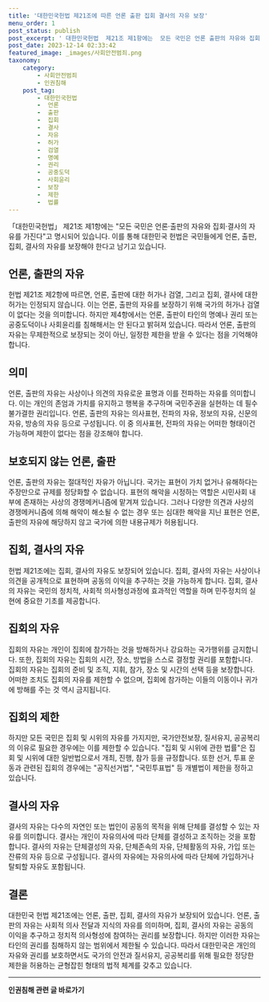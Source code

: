 ```yaml
---
title: '대한민국헌법 제21조에 따른 언론 출판 집회 결사의 자유 보장'
menu_order: 1
post_status: publish
post_excerpt: ' 대한민국헌법  제21조 제1항에는  모든 국민은 언론 출판의 자유와 집회 결사의 자유를 가진다 고 명시되어 있습니다. 이를 통해 대한민국 헌법은 국민들에게 언론, 출판, 집회, 결사의 자유를 보장해야 한다고 남기고 있습니다.'
post_date: 2023-12-14 02:33:42
featured_image: _images/사회안전범죄.png
taxonomy:
    category:
        - 사회안전범죄
        - 인권침해
    post_tag:
        - 대한민국헌법
        -  언론
        -  출판
        -  집회
        -  결사
        -  자유
        -  허가
        -  검열
        -  명예
        -  권리
        -  공중도덕
        -  사회윤리
        -  보장
        -  제한
        -  법률
---
```



「대한민국헌법」 제21조 제1항에는 "모든 국민은 언론·출판의 자유와 집회·결사의 자유를 가진다"고 명시되어 있습니다. 이를 통해 대한민국 헌법은 국민들에게 언론, 출판, 집회, 결사의 자유를 보장해야 한다고 남기고 있습니다.

## 언론, 출판의 자유

헌법 제21조 제2항에 따르면, 언론, 출판에 대한 허가나 검열, 그리고 집회, 결사에 대한 허가는 인정되지 않습니다. 이는 언론, 출판의 자유를 보장하기 위해 국가의 허가나 검열이 없다는 것을 의미합니다. 하지만 제4항에서는 언론, 출판이 타인의 명예나 권리 또는 공중도덕이나 사회윤리를 침해해서는 안 된다고 밝혀져 있습니다. 따라서 언론, 출판의 자유는 무제한적으로 보장되는 것이 아닌, 일정한 제한을 받을 수 있다는 점을 기억해야 합니다.

## 의미

언론, 출판의 자유는 사상이나 의견의 자유로운 표명과 이를 전파하는 자유를 의미합니다. 이는 개인의 존엄과 가치를 유지하고 행복을 추구하며 국민주권을 실현하는 데 필수불가결한 권리입니다. 언론, 출판의 자유는 의사표현, 전파의 자유, 정보의 자유, 신문의 자유, 방송의 자유 등으로 구성됩니다. 이 중 의사표현, 전파의 자유는 어떠한 형태이건 가능하며 제한이 없다는 점을 강조해야 합니다.

## 보호되지 않는 언론, 출판

언론, 출판의 자유는 절대적인 자유가 아닙니다. 국가는 표현이 가치 없거나 유해하다는 주장만으로 규제를 정당화할 수 없습니다. 표현의 해악을 시정하는 역할은 시민사회 내부에 존재하는 사상의 경쟁메커니즘에 맡겨져 있습니다. 그러나 다양한 의견과 사상의 경쟁메커니즘에 의해 해악이 해소될 수 없는 경우 또는 심대한 해악을 지닌 표현은 언론, 출판의 자유에 해당하지 않고 국가에 의한 내용규제가 허용됩니다.

## 집회, 결사의 자유

헌법 제21조에는 집회, 결사의 자유도 보장되어 있습니다. 집회, 결사의 자유는 사상이나 의견을 공개적으로 표현하며 공동의 이익을 추구하는 것을 가능하게 합니다. 집회, 결사의 자유는 국민의 정치적, 사회적 의사형성과정에 효과적인 역할을 하며 민주정치의 실현에 중요한 기초를 제공합니다.

## 집회의 자유

집회의 자유는 개인이 집회에 참가하는 것을 방해하거나 강요하는 국가행위를 금지합니다. 또한, 집회의 자유는 집회의 시간, 장소, 방법을 스스로 결정할 권리를 포함합니다. 집회의 자유는 집회의 준비 및 조직, 지휘, 참가, 장소 및 시간의 선택 등을 보장합니다. 어떠한 조치도 집회의 자유를 제한할 수 없으며, 집회에 참가하는 이들의 이동이나 귀가에 방해를 주는 것 역시 금지됩니다.

## 집회의 제한

하지만 모든 국민은 집회 및 시위의 자유를 가지지만, 국가안전보장, 질서유지, 공공복리의 이유로 필요한 경우에는 이를 제한할 수 있습니다. "집회 및 시위에 관한 법률"은 집회 및 시위에 대한 일반법으로서 개최, 진행, 참가 등을 규정합니다. 또한 선거, 투표 운동과 관련된 집회의 경우에는 "공직선거법", "국민투표법" 등 개별법이 제한을 정하고 있습니다.

## 결사의 자유

결사의 자유는 다수의 자연인 또는 법인이 공동의 목적을 위해 단체를 결성할 수 있는 자유를 의미합니다. 결사는 개인이 자유의사에 따라 단체를 결성하고 조직하는 것을 포함합니다. 결사의 자유는 단체결성의 자유, 단체존속의 자유, 단체활동의 자유, 가입 또는 잔류의 자유 등으로 구성됩니다. 결사의 자유에는 자유의사에 따라 단체에 가입하거나 탈퇴할 자유도 포함됩니다.

## 결론

대한민국 헌법 제21조에는 언론, 출판, 집회, 결사의 자유가 보장되어 있습니다. 언론, 출판의 자유는 사회적 의사 전달과 지식의 자유를 의미하며, 집회, 결사의 자유는 공동의 이익을 추구하고 정치적 의사형성에 참여하는 권리를 보장합니다. 하지만 이러한 자유는 타인의 권리를 침해하지 않는 범위에서 제한될 수 있습니다. 따라서 대한민국은 개인의 자유와 권리를 보호하면서도 국가의 안전과 질서유지, 공공복리를 위해 필요한 정당한 제한을 허용하는 균형잡힌 형태의 법적 체계를 갖추고 있습니다.
<!-- wp:separator -->
<hr class="wp-block-separator has-alpha-channel-opacity"/>
<!-- /wp:separator -->

<!-- wp:group {"backgroundColor":"base","layout":{"type":"constrained"}} -->
<div class="wp-block-group has-base-background-color has-background"><!-- wp:paragraph {"align":"center","fontSize":"medium"} -->
<p class="has-text-align-center has-large-font-size"><strong>인권침해 관련 글 바로가기</strong></p>
<!-- /wp:paragraph -->


<!-- wp:latest-posts
{"categories":[{"id":31085,"count":19,"description":"","link":"https://uknowlaw.com/category/%ec%9d%b8%ea%b6%8c%ec%b9%a8%ed%95%b4/","name":"인권침해","slug":"인권침해","taxonomy":"category","parent":0,"meta":[],"_links":{"self":[{"href":"https://uknowlaw.com/wp-json/wp/v2/categories/31085"}],"collection":[{"href":"https://uknowlaw.com/wp-json/wp/v2/categories"}],"about":[{"href":"https://uknowlaw.com/wp-json/wp/v2/taxonomies/category"}],"wp:post_type":[{"href":"https://uknowlaw.com/wp-json/wp/v2/posts?categories=31085"}],"curies":[{"name":"wp","href":"https://api.w.org/{rel}","templated":true}]}}],"postsToShow":100,"excerptLength":28,"postLayout":"grid","columns":2,"featuredImageAlign":"left","featuredImageSizeSlug":"large","fontSize":"small"} /--></div>
<!-- /wp:group -->
